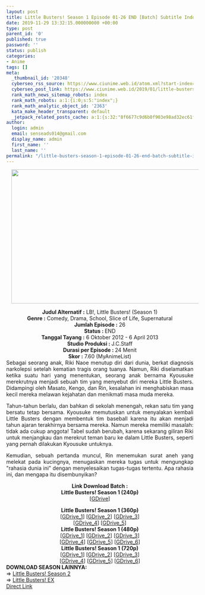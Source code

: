 ```yaml
---
layout: post
title: Little Busters! Season 1 Episode 01-26 END [Batch] Subtitle Indonesia
date: 2019-11-29 13:32:15.000000000 +00:00
type: post
parent_id: '0'
published: true
password: ''
status: publish
categories:
- Anime
tags: []
meta:
  _thumbnail_id: '20348'
  cyberseo_rss_source: https://www.ciunime.web.id/atom.xml?start-index=1501&max-results=150
  cyberseo_post_link: https://www.ciunime.web.id/2019/01/little-busters-season-1-episode-01-26.html
  rank_math_news_sitemap_robots: index
  rank_math_robots: a:1:{i:0;s:5:"index";}
  rank_math_analytic_object_id: '2363'
  kata_make_header_transparent: default
  _jetpack_related_posts_cache: a:1:{s:32:"8f6677c9d6b0f903e98ad32ec61f8deb";a:2:{s:7:"expires";i:1644750944;s:7:"payload";a:0:{}}}
author:
  login: admin
  email: senseads014@gmail.com
  display_name: admin
  first_name: ''
  last_name: ''
permalink: "/little-busters-season-1-episode-01-26-end-batch-subtitle-indonesia/"
---
```

<div class="separator" style="clear: both; text-align: center;"><a href="https://1.bp.blogspot.com/-vKrK51PBrgg/XDcXDZ6zlFI/AAAAAAAAG5Y/D0p_0x8zHLgubO17xFWN3CDtv1NIdWVBgCPcBGAYYCw/s1600/Little%2BBusters%2521%2BSeason%2B1.jpg" imageanchor="1" style="margin-left: 1em; margin-right: 1em;"><img border="0" data-original-height="720" data-original-width="1280" height="360" src="{{ site.baseurl }}/assets/2019/11/Little%2BBusters%2521%2BSeason%2B1.jpg" width="640" /></a></div>
<p>
<div style="text-align: center;"><b>Judul Alternatif :</b> LB!, Little Busters! (Season 1)</div>
<div style="text-align: center;"><b><b>Genre :</b></b> Comedy, Drama, School, Slice of Life, Supernatural</div>
<div style="text-align: center;"><b>Jumlah Episode :</b> 26<br /><b>Status :&nbsp;</b>END<br /><b>Tanggal Tayang :</b> 6 Oktober 2012 - 6 April 2013<br /><b>Studio Produksi : </b><b></b>J.C.Staff<br /><b>Durasi per Episode :&nbsp;</b>24 Menit</div>
<div style="text-align: center;"><b>Skor :</b> 7.60 (MyAnimeList)</div>
<div style="text-align: justify;"></div>
<div style="text-align: justify;">Sebagai seorang anak, Riki Naoe menutup diri dari dunia, berkat diagnosis narkolepsi setelah kematian tragis orang tuanya. Namun, Riki diselamatkan ketika suatu hari yang menentukan, seorang anak bernama Kyousuke merekrutnya menjadi sebuah tim yang menyebut diri mereka Little Busters. Didampingi oleh Masato, Kengo, dan Rin, kesalahan ini menghabiskan masa kecil mereka melawan kejahatan dan menikmati masa muda mereka.</p>
<p>Tahun-tahun berlalu, dan bahkan di sekolah menengah, rekan satu tim yang bersatu tetap bersama. Kyousuke memutuskan untuk menyalakan kembali Little Busters dengan membentuk tim baseball karena itu akan menjadi tahun ajaran terakhirnya bersama mereka. Namun mereka memiliki masalah: tidak ada cukup anggota! Tabel sudah berubah, karena sekarang giliran Riki untuk menjangkau dan merekrut teman baru ke dalam Little Busters, seperti yang pernah dilakukan Kyousuke untuknya.</p>
<p>Kemudian, sebuah pertanda muncul, Rin menemukan surat aneh yang melekat pada kucingnya, menugaskan mereka tugas untuk mengungkap "rahasia dunia ini" dengan menyelesaikan tugas-tugas tertentu. Apa rahasia ini, dan mengapa itu disembunyikan?</p></div>
<div style="text-align: justify;"></div>
<div style="text-align: justify;"></div>
<div style="text-align: center;"><b>Link Download Batch :</b></div>
<div style="text-align: center;">
<div style="text-align: center;"><b>Little Busters! Season 1 (240p)</b></div>
<div style="text-align: center;">[<a href="https://docs.google.com/uc?id=0B258NDGPrOjOYkJvNzRuYncwams" target="_blank" rel="noopener">GDrive</a>]</div>
<p></div>
<div style="text-align: center;"><b>Little Busters! Season 1 (360p)</b></div>
<div style="text-align: center;">[<a href="https://drive.google.com/uc?id=1gxrohx9F2RD3YrKuUqimh9_7E6E2yJWy" target="_blank" rel="noopener">GDrive_1</a>] [<a href="https://drive.google.com/uc?id=1S_E0mHGkdz-BQwSxwG2Uldn7ZnLsCV5h" target="_blank" rel="noopener">GDrive_2</a>] [<a href="https://docs.google.com/uc?id=0B258NDGPrOjOV0p3V2Y4YS1PVHc" target="_blank" rel="noopener">GDrive_3</a>]<br />[<a href="https://drive.google.com/uc?export=download&amp;id=1PfX1lbeKkjQnnWvpEw0JiP_flzPyv34j" target="_blank" rel="noopener">GDrive_4</a>] [<a href="https://drive.google.com/uc?export=download&amp;id=1X0q3DDCHMolaMQDze90JPFuJHd668swd" target="_blank" rel="noopener">GDrive_5</a>]</div>
<div style="text-align: center;"></div>
<div style="text-align: center;"><b>Little Busters! Season 1 (480p)</b><br />[<a href="https://drive.google.com/uc?id=1Ug9PuTboPFB15HGqSLzwsJfXXaueqca_" target="_blank" rel="noopener">GDrive_1</a>] [<a href="https://drive.google.com/uc?id=1tmA328bHr1F8LezuUdVfog2gImnPQMDs" target="_blank" rel="noopener">GDrive_2</a>] [<a href="https://drive.google.com/uc?id=15VDG2soCg_Aeom5Gprui6yRO-ULrOoMp" target="_blank" rel="noopener">GDrive_3</a>]<br />[<a href="https://drive.google.com/uc?export=download&amp;id=1e6IYtWk1fmSaFlykziaYf18E5u49bsBJ" target="_blank" rel="noopener">GDrive_4</a>] [<a href="https://docs.google.com/uc?id=0B258NDGPrOjOUEFOb3diWlFBRTA" target="_blank" rel="noopener">GDrive_5</a>] [<a href="https://drive.google.com/uc?export=download&amp;id=1OYeOInkPteIk0cFf26fwbXE5T82wjqmD" target="_blank" rel="noopener">GDrive_6</a>]</div>
<div style="text-align: center;"><b>Little Busters! Season 1 (720p)</b><br />[<a href="https://drive.google.com/uc?id=1ykzb7S4Hgfo7tjeZ9JqL357i2Oy3pn9A" target="_blank" rel="noopener">GDrive_1</a>] [<a href="https://drive.google.com/uc?export=download&amp;id=1FuVpJWtuhFWl9lG_9uwLqLMjY6RUY1jT" target="_blank" rel="noopener">GDrive_2</a>] [<a href="https://drive.google.com/uc?export=download&amp;id=17fKPCUTE1xaBYs7PNUcVxcVEizNdydQ8" target="_blank" rel="noopener">GDrive_3</a>]<br />[<a href="https://drive.google.com/uc?export=download&amp;id=1w8mWY911kY-F9TyZ29bFYSOq7V7NkMVe" target="_blank" rel="noopener">GDrive_4</a>] [<a href="https://drive.google.com/uc?export=download&amp;id=1BRVEZLBxU17uQ4skMshqhrvAjPdwrAYT" target="_blank" rel="noopener">GDrive_5</a>] [<a href="https://drive.google.com/uc?id=1QidyfxH1rjB8-OsRDrNW0odDlwXS4nFN" target="_blank" rel="noopener">GDrive_6</a>]
<div style="text-align: justify;"></div>
<div style="text-align: justify;"></div>
<div style="text-align: justify;"><b>DOWNLOAD SEASON LAINNYA:</b></div>
<div style="text-align: justify;"></div>
<div style="text-align: justify;">=&gt; <a href="https://www.ciunime.web.id/2019/01/little-busters-season-2-episode-01-13.html" target="_blank" rel="noopener">Little Busters! Season 2</a><br />=&gt; <a href="https://www.ciunime.web.id/2019/01/little-busters-ex-episode-01-08-end.html" target="_blank" rel="noopener">Little Busters! EX</a></div>
<div style="text-align: justify;"></div>
</div>
<link rel="stylesheet" href="https://cdnjs.cloudflare.com/ajax/libs/font-awesome/4.7.0/css/font-awesome.min.css" />
<div class="divbtn"> <a href="https://handymansurrender.com/fihup8buzv?key=94550f7ce39444073321dde3b8782f97" class="btn"><i class="fa fa-download"></i> Direct Link</a> </div>
